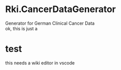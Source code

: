 # Rki.CancerDataGenerator
Generator for German Clinical Cancer Data<br>
ok, 
this is just a
<h1>test</h1>
<hl>
this needs a wiki editor
in vscode
